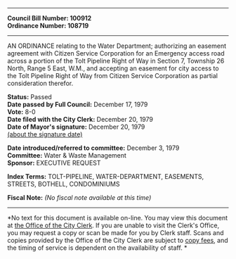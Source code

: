 * * * * *  
  
**Council Bill Number: [](#h0)[](#h2)100912**   
**Ordinance Number: 108719**  
  
* * * * *  
  
AN ORDINANCE relating to the Water Department; authorizing an easement agreement with Citizen Service Corporation for an Emergency access road across a portion of the Tolt Pipeline Right of Way in Section 7, Township 26 North, Range 5 East, W.M., and accepting an easement for city access to the Tolt Pipeline Right of Way from Citizen Service Corporation as partial consideration therefor.  
  
**Status:** Passed   
**Date passed by Full Council:** December 17, 1979   
**Vote:** 8-0   
**Date filed with the City Clerk:** December 20, 1979   
**Date of Mayor's signature:** December 20, 1979   
[(about the signature date)](/~public/approvaldate.htm)   
  
  
**Date introduced/referred to committee:** December 3, 1979   
**Committee:** Water & Waste Management   
**Sponsor:** EXECUTIVE REQUEST   
  
**Index Terms:** TOLT-PIPELINE, WATER-DEPARTMENT, EASEMENTS, STREETS, BOTHELL, CONDOMINIUMS  
  
**Fiscal Note:** *(No fiscal note available at this time)*  
  
* * * * *  
  
*No text for this document is available on-line. You may view this document at [the Office of the City Clerk](http://www.seattle.gov/leg/clerk/contactUs.htm). If you are unable to visit the Clerk's Office, you may request a copy or scan be made for you by Clerk staff. Scans and copies provided by the Office of the City Clerk are subject to [copy fees](http://clerk.seattle.gov/~public/clerkfees.htm), and the timing of service is dependent on the availability of staff. *  
  
  
